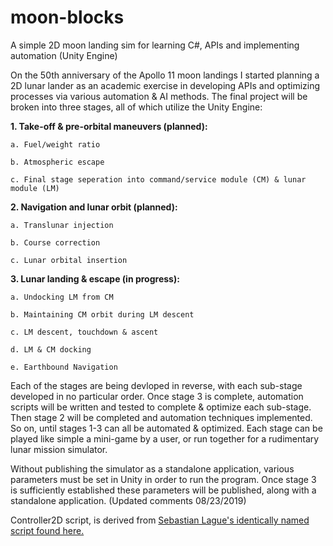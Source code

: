 # moon-blocks
A simple 2D moon landing sim for learning C#, APIs and implementing automation (Unity Engine)

On the 50th anniversary of the Apollo 11 moon landings I started planning a 2D lunar lander as an academic exercise in
developing APIs and optimizing processes via various automation & AI methods. The final project will be broken into
three stages, all of which utilize the Unity Engine:

__1. Take-off & pre-orbital maneuvers (planned):__

    a. Fuel/weight ratio
    
    b. Atmospheric escape
    
    c. Final stage seperation into command/service module (CM) & lunar module (LM)
    
__2. Navigation and lunar orbit (planned):__

    a. Translunar injection
    
    b. Course correction
    
    c. Lunar orbital insertion
    
__3. Lunar landing & escape (in progress):__

    a. Undocking LM from CM
    
    b. Maintaining CM orbit during LM descent
    
    c. LM descent, touchdown & ascent
    
    d. LM & CM docking
    
    e. Earthbound Navigation
    
    
Each of the stages are being devloped in reverse, with each sub-stage developed in no particular order. Once stage 3 is
complete, automation scripts will be written and tested to complete & optimize each sub-stage. Then stage 2 will
be completed and automation techniques implemented. So on, until stages 1-3 can all be automated & optimized. Each
stage can be played like simple a mini-game by a user, or run together for a rudimentary lunar mission simulator.

Without publishing the simulator as a standalone application, various parameters must be set in Unity in order to run the
program. Once stage 3 is sufficiently established these parameters will be published, along with a standalone application.
(Updated comments 08/23/2019)

Controller2D script, is derived from [Sebastian Lague's identically named script found here.](https://github.com/SebLague/2DPlatformer-Tutorial)

